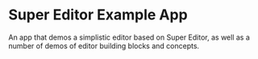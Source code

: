 # Super Editor Example App

An app that demos a simplistic editor based on Super Editor, as well as a number of
demos of editor building blocks and concepts.